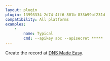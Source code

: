 ```yaml
---
layout: plugin
plugin: 13993334-2d74-4ff6-801b-833b99bf231d
compatibility: All platforms
examples:
    -
        name: Typical
        cmd: ‑‑apikey abc ‑‑apisecret *****
---
```


Create the record at [DNS Made Easy](https://dnsmadeeasy.com/).
